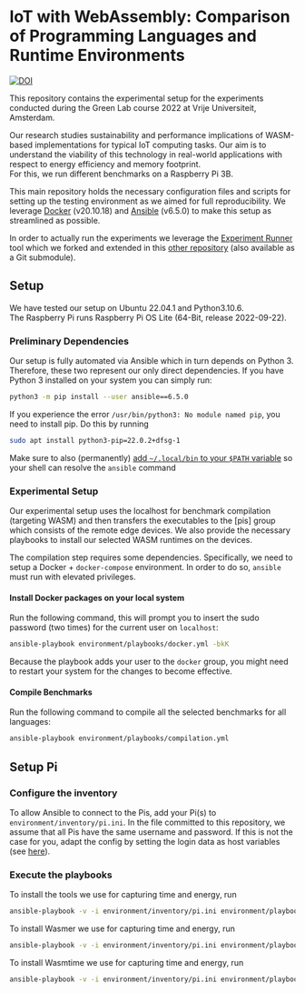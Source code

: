 # IoT with WebAssembly: Comparison of Programming Languages and Runtime Environments

[![DOI](https://zenodo.org/badge/533303423.svg)](https://zenodo.org/badge/latestdoi/533303423)

This repository contains the experimental setup for the experiments conducted during the Green Lab course 2022 at Vrije Universiteit, Amsterdam.

Our research studies sustainability and performance implications of WASM-based implementations for typical IoT computing tasks. Our aim is to understand the viability of this technology in real-world applications with respect to energy efficiency and memory footprint.  
For this, we run different benchmarks on a Raspberry Pi 3B.

This main repository holds the necessary configuration files and scripts for setting up the testing environment as we aimed for full reproducibility. We leverage [Docker](https://www.docker.com/) (v20.10.18) and [Ansible](https://www.ansible.com/) (v6.5.0) to make this setup as streamlined as possible.

In order to actually run the experiments we leverage the [Experiment Runner](https://github.com/S2-group/experiment-runner) tool which we forked and extended in this [other repository](https://github.com/marinoandrea/experiment-runner-green-lab-2022) (also available as a Git submodule).

## Setup
We have tested our setup on Ubuntu 22.04.1 and Python3.10.6.  
The Raspberry Pi runs Raspberry Pi OS Lite (64-Bit, release 2022-09-22).

### Preliminary Dependencies

Our setup is fully automated via Ansible which in turn depends on Python 3. Therefore, these two represent our only direct dependencies. If you have Python 3 installed on your system you can simply run:

```bash
python3 -m pip install --user ansible==6.5.0
```

If you experience the error `/usr/bin/python3: No module named pip`, you need to install pip. Do this by running
```bash
sudo apt install python3-pip=22.0.2+dfsg-1
```

Make sure to also (permanently) [add `~/.local/bin` to your `$PATH` variable](https://linuxconfig.org/permanently-add-a-directory-to-shell-path) so your shell can resolve the `ansible` command

### Experimental Setup

Our experimental setup uses the localhost for benchmark compilation (targeting WASM) and then transfers the executables to the \[pis\] group which consists of the remote edge devices. We also provide the necessary playbooks to install our selected WASM runtimes on the devices.

The compilation step requires some dependencies. Specifically, we need to setup a Docker + `docker-compose` environment. In order to do so, `ansible` must run with elevated privileges.

#### Install Docker packages on your local system

Run the following command, this will prompt you to insert the sudo password (two times) for the current user on `localhost`:

```bash
ansible-playbook environment/playbooks/docker.yml -bkK
```
Because the playbook adds your user to the `docker` group, you might need to restart your system for the changes to become effective.

#### Compile Benchmarks

Run the following command to compile all the selected benchmarks for all languages:

```bash
ansible-playbook environment/playbooks/compilation.yml
```

## Setup Pi
### Configure the inventory
To allow Ansible to connect to the Pis, add your Pi(s) to `environment/inventory/pi.ini`.
In the file committed to this repository, we assume that all Pis have the same username and password. If this is not the case for you, adapt the config by setting the login data as host variables (see [here](https://docs.ansible.com/ansible/latest/user_guide/intro_inventory.html)).

### Execute the playbooks
To install the tools we use for capturing time and energy, run
```bash
ansible-playbook -v -i environment/inventory/pi.ini environment/playbooks/measure.yml
```

To install Wasmer we use for capturing time and energy, run
```bash
ansible-playbook -v -i environment/inventory/pi.ini environment/playbooks/wasmer.yml
```

To install Wasmtime we use for capturing time and energy, run
```bash
ansible-playbook -v -i environment/inventory/pi.ini environment/playbooks/wasmtime.yml
```

